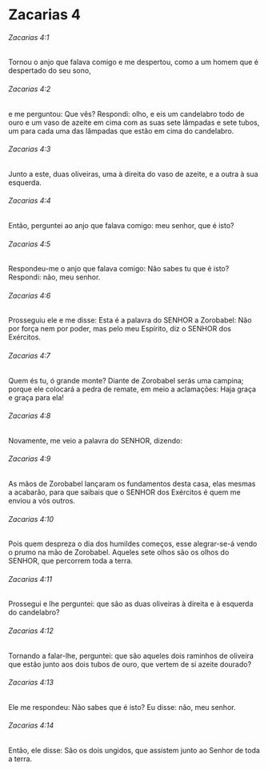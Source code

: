 # Zacarias 4

###### Zacarias 4:1

Tornou o anjo que falava comigo e me despertou, como a um homem que é despertado do seu sono,

###### Zacarias 4:2

e me perguntou: Que vês? Respondi: olho, e eis um candelabro todo de ouro e um vaso de azeite em cima com as suas sete lâmpadas e sete tubos, um para cada uma das lâmpadas que estão em cima do candelabro.

###### Zacarias 4:3

Junto a este, duas oliveiras, uma à direita do vaso de azeite, e a outra à sua esquerda.

###### Zacarias 4:4

Então, perguntei ao anjo que falava comigo: meu senhor, que é isto?

###### Zacarias 4:5

Respondeu-me o anjo que falava comigo: Não sabes tu que é isto? Respondi: não, meu senhor.

###### Zacarias 4:6

Prosseguiu ele e me disse: Esta é a palavra do SENHOR a Zorobabel: Não por força nem por poder, mas pelo meu Espírito, diz o SENHOR dos Exércitos.

###### Zacarias 4:7

Quem és tu, ó grande monte? Diante de Zorobabel serás uma campina; porque ele colocará a pedra de remate, em meio a aclamações: Haja graça e graça para ela!

###### Zacarias 4:8

Novamente, me veio a palavra do SENHOR, dizendo:

###### Zacarias 4:9

As mãos de Zorobabel lançaram os fundamentos desta casa, elas mesmas a acabarão, para que saibais que o SENHOR dos Exércitos é quem me enviou a vós outros.

###### Zacarias 4:10

Pois quem despreza o dia dos humildes começos, esse alegrar-se-á vendo o prumo na mão de Zorobabel. Aqueles sete olhos são os olhos do SENHOR, que percorrem toda a terra.

###### Zacarias 4:11

Prossegui e lhe perguntei: que são as duas oliveiras à direita e à esquerda do candelabro?

###### Zacarias 4:12

Tornando a falar-lhe, perguntei: que são aqueles dois raminhos de oliveira que estão junto aos dois tubos de ouro, que vertem de si azeite dourado?

###### Zacarias 4:13

Ele me respondeu: Não sabes que é isto? Eu disse: não, meu senhor.

###### Zacarias 4:14

Então, ele disse: São os dois ungidos, que assistem junto ao Senhor de toda a terra.

